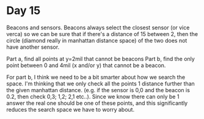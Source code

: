 # Day 15

Beacons and sensors. Beacons always select the closest sensor (or vice verca) so
we can be sure that if there's a distance of 15 between 2, then the circle
(diamond really in manhattan distance space) of the two does not have another
sensor.

Part a, find all points at y=2mil that cannot be beacons
Part b, find the only point between 0 and 4mil (x and/or y) that cannot be a
beacon.

For part b, I think we need to be a bit smarter about how we search the space.
I'm thinking that we only check all the points 1 distance further than the given
manhattan distance. (e.g. if the sensor is 0,0 and the beacon is 0.2, then check
0,3; 1,2; 2,1 etc..). Since we know there can only be 1 answer the real one
should be one of these points, and this significantly reduces the search space
we have to worry about.
